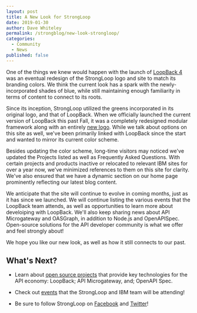 ```yaml
---
layout: post
title: A New Look for StrongLoop
date: 2019-01-30
author: Dave Whiteley
permalink: /strongblog/new-look-strongloop/
categories:
  - Community
  - News
published: false
---
```


One of the things we knew would happen with the launch of [LoopBack 4](http://v4.loopback.io/) was an eventual redesign of the StrongLoop logo and site to match its branding colors.  We think the current look has a spark with the newly-incorporated shades of blue, while still maintaining enough familiarity in terms of content to connect to its roots. 


<!--more-->
<show original strongloop logo and loopback logo>

Since its inception, StrongLoop utilized the greens incorporated in its original logo, and that of LoopBack. When we officially launched the current version of LoopBack this past Fall, it was a completely redesigned modular framework along with an entirely [new logo](https://strongloop.com/strongblog/thanks-loopback-4-logo/). While we talk about options on this site as well, we've been primarily linked with LoopBack since the start and wanted to mirror its current color scheme.

Besides updating the color scheme, long-time visitors may noticed we've updated the Projects listed as well as Frequently Asked Questions. With certain projects and products inactive or relocated to relevant IBM sites for over a year now, we've minimized references to them on this site for clarity. We've also ensured that we have a dynamic section on our home page prominently reflecting our latest blog content.

We anticipate that the site will continue to evolve in coming months, just as it has since we launched. We will continue listing the various events that the LoopBack team attends, as well as opportunities to learn more about develoiping with LoopBack. We'll also keep sharing news about API Microgateway and OASGraph, in addition to Node.js and OpenAPISpec. Open-source solutions for the API developer community is what we offer and feel strongly about!

We hope you like our new look, as well as how it still connects to our past.


## What's Next?

* Learn about [open source projects](https://strongloop.com/projects/) that provide key technologies for the API economy: LoopBack; API Microgateway, and; OpenAPI Spec. 

* Check out [events](https://strongloop.com/events/) that the StrongLoop and IBM team will be attending!

* Be sure to follow StrongLoop on [Facebook](https://www.facebook.com/strongloop/) and [Twitter](https://twitter.com/StrongLoop)!
